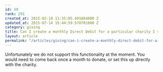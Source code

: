 ```yaml
---
id: 19
rank: 291
created_at: 2015-02-10 11:35:05.491884000 Z
updated_at: 2015-07-14 15:44:59.570701000 Z
category: giving
title: Can I create a monthly Direct Debit for a particular charity I support?
layout: article
permalink: "/articles/giving/can-i-create-a-monthly-direct-debit-for-a-particular-charity-i-support/"
---
```

Unfortunately we do not support this functionality at the moment. You would need to come back once a month to donate, or set this up directly with the charity.